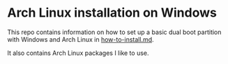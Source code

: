 # Arch Linux installation on Windows

This repo contains information on how to set up a basic dual boot partition with Windows and Arch Linux in [how-to-install.md](how-to-install.md).

It also contains Arch Linux packages I like to use.